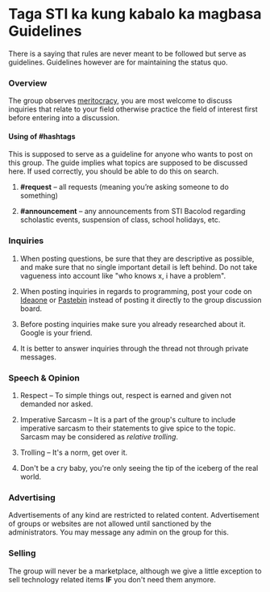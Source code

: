 # Taga STI ka kung kabalo ka magbasa Guidelines
There is a saying that rules are never meant to be followed but serve as guidelines. Guidelines however are for maintaining the status quo.

### Overview
The group observes [meritocracy](http://en.wikipedia.org/wiki/Meritocracy), you are most welcome to discuss inquiries that relate to your field otherwise practice the field of interest first before entering into a discussion.

#### Using of #hashtags
This is supposed to serve as a guideline for anyone who wants to post on this group. The guide implies what topics are supposed to be discussed here. If used correctly, you should be able to do this on search.

1. **#request** – all requests (meaning you’re asking someone to do something)

2. **#announcement** – any announcements from STI Bacolod regarding scholastic events, suspension of class, school holidays, etc.

### Inquiries
1. When posting questions, be sure that they are descriptive as possible, and make sure that no single important detail is left behind. Do not take vagueness into account like "who knows x, i have a problem".

2. When posting inquiries in regards to programming, post your code on [Ideaone](http://ideone.com) or [Pastebin](http://pastebin.com) instead of posting it directly to the group discussion board.

3. Before posting inquiries make sure you already researched about it. Google is your friend.

4. It is better to answer inquiries through the thread not through private messages.

### Speech & Opinion
1. Respect – To simple things out, respect is earned and given not demanded nor asked.

2. Imperative Sarcasm – It is a part of the group's culture to include imperative sarcasm to their statements to give spice to the topic. Sarcasm may be considered as *relative trolling*.

3. Trolling – It's a norm, get over it.

4. Don't be a cry baby, you're only seeing the tip of the iceberg of the real world.

### Advertising
Advertisements of any kind are restricted to related content. Advertisement of groups or websites are not allowed until sanctioned by the administrators. You may message any admin on the group for this.

### Selling
The group will never be a marketplace, although we give a little exception to sell technology related items **IF** you don't need them anymore.
